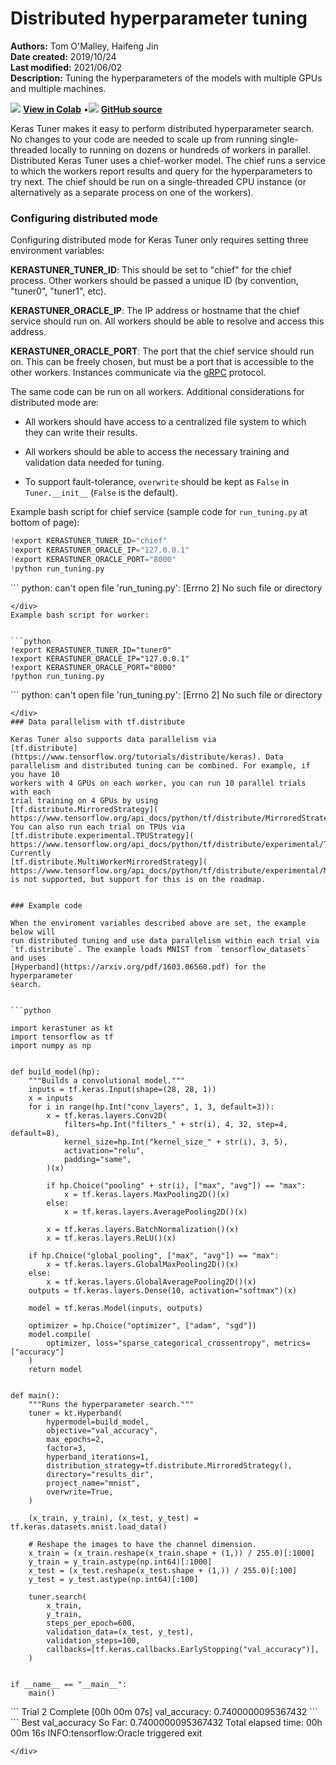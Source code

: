 # Distributed hyperparameter tuning

**Authors:** Tom O'Malley, Haifeng Jin<br>
**Date created:** 2019/10/24<br>
**Last modified:** 2021/06/02<br>
**Description:** Tuning the hyperparameters of the models with multiple GPUs and multiple machines.


<img class="k-inline-icon" src="https://colab.research.google.com/img/colab_favicon.ico"/> [**View in Colab**](https://colab.research.google.com/github/keras-team/keras-io/blob/master/guides/ipynb/keras-tuner/distributed_tuning.ipynb)  <span class="k-dot">•</span><img class="k-inline-icon" src="https://github.com/favicon.ico"/> [**GitHub source**](https://github.com/keras-team/keras-io/blob/master/guides/keras-tuner/distributed_tuning.py)



Keras Tuner makes it easy to perform distributed hyperparameter search. No
changes to your code are needed to scale up from running single-threaded
locally to running on dozens or hundreds of workers in parallel. Distributed
Keras Tuner uses a chief-worker model. The chief runs a service to which the
workers report results and query for the hyperparameters to try next. The chief
should be run on a single-threaded CPU instance (or alternatively as a separate
process on one of the workers).

### Configuring distributed mode

Configuring distributed mode for Keras Tuner only requires setting three
environment variables:

**KERASTUNER_TUNER_ID**: This should be set to "chief" for the chief process.
Other workers should be passed a unique ID (by convention, "tuner0", "tuner1",
etc).

**KERASTUNER_ORACLE_IP**: The IP address or hostname that the chief service
should run on. All workers should be able to resolve and access this address.

**KERASTUNER_ORACLE_PORT**: The port that the chief service should run on. This
can be freely chosen, but must be a port that is accessible to the other
workers. Instances communicate via the [gRPC](https://www.grpc.io) protocol.

The same code can be run on all workers. Additional considerations for
distributed mode are:

- All workers should have access to a centralized file system to which they can
write their results.

- All workers should be able to access the necessary training and validation
data needed for tuning.

- To support fault-tolerance, `overwrite` should be kept as `False` in
`Tuner.__init__` (`False` is the default).

Example bash script for chief service (sample code for `run_tuning.py` at
bottom of page):


```python
!export KERASTUNER_TUNER_ID="chief"
!export KERASTUNER_ORACLE_IP="127.0.0.1"
!export KERASTUNER_ORACLE_PORT="8000"
!python run_tuning.py
```

<div class="k-default-codeblock">
```
python: can't open file 'run_tuning.py': [Errno 2] No such file or directory

```
</div>
Example bash script for worker:


```python
!export KERASTUNER_TUNER_ID="tuner0"
!export KERASTUNER_ORACLE_IP="127.0.0.1"
!export KERASTUNER_ORACLE_PORT="8000"
!python run_tuning.py
```

<div class="k-default-codeblock">
```
python: can't open file 'run_tuning.py': [Errno 2] No such file or directory

```
</div>
### Data parallelism with tf.distribute

Keras Tuner also supports data parallelism via
[tf.distribute](https://www.tensorflow.org/tutorials/distribute/keras). Data
parallelism and distributed tuning can be combined. For example, if you have 10
workers with 4 GPUs on each worker, you can run 10 parallel trials with each
trial training on 4 GPUs by using
[tf.distribute.MirroredStrategy](
https://www.tensorflow.org/api_docs/python/tf/distribute/MirroredStrategy).
You can also run each trial on TPUs via
[tf.distribute.experimental.TPUStrategy](
https://www.tensorflow.org/api_docs/python/tf/distribute/experimental/TPUStrategy).
Currently
[tf.distribute.MultiWorkerMirroredStrategy](
https://www.tensorflow.org/api_docs/python/tf/distribute/experimental/MultiWorkerMirroredStrategy)
is not supported, but support for this is on the roadmap.


### Example code

When the enviroment variables described above are set, the example below will
run distributed tuning and use data parallelism within each trial via
`tf.distribute`. The example loads MNIST from `tensorflow_datasets` and uses
[Hyperband](https://arxiv.org/pdf/1603.06560.pdf) for the hyperparameter
search.


```python

import kerastuner as kt
import tensorflow as tf
import numpy as np


def build_model(hp):
    """Builds a convolutional model."""
    inputs = tf.keras.Input(shape=(28, 28, 1))
    x = inputs
    for i in range(hp.Int("conv_layers", 1, 3, default=3)):
        x = tf.keras.layers.Conv2D(
            filters=hp.Int("filters_" + str(i), 4, 32, step=4, default=8),
            kernel_size=hp.Int("kernel_size_" + str(i), 3, 5),
            activation="relu",
            padding="same",
        )(x)

        if hp.Choice("pooling" + str(i), ["max", "avg"]) == "max":
            x = tf.keras.layers.MaxPooling2D()(x)
        else:
            x = tf.keras.layers.AveragePooling2D()(x)

        x = tf.keras.layers.BatchNormalization()(x)
        x = tf.keras.layers.ReLU()(x)

    if hp.Choice("global_pooling", ["max", "avg"]) == "max":
        x = tf.keras.layers.GlobalMaxPooling2D()(x)
    else:
        x = tf.keras.layers.GlobalAveragePooling2D()(x)
    outputs = tf.keras.layers.Dense(10, activation="softmax")(x)

    model = tf.keras.Model(inputs, outputs)

    optimizer = hp.Choice("optimizer", ["adam", "sgd"])
    model.compile(
        optimizer, loss="sparse_categorical_crossentropy", metrics=["accuracy"]
    )
    return model


def main():
    """Runs the hyperparameter search."""
    tuner = kt.Hyperband(
        hypermodel=build_model,
        objective="val_accuracy",
        max_epochs=2,
        factor=3,
        hyperband_iterations=1,
        distribution_strategy=tf.distribute.MirroredStrategy(),
        directory="results_dir",
        project_name="mnist",
        overwrite=True,
    )

    (x_train, y_train), (x_test, y_test) = tf.keras.datasets.mnist.load_data()

    # Reshape the images to have the channel dimension.
    x_train = (x_train.reshape(x_train.shape + (1,)) / 255.0)[:1000]
    y_train = y_train.astype(np.int64)[:1000]
    x_test = (x_test.reshape(x_test.shape + (1,)) / 255.0)[:100]
    y_test = y_test.astype(np.int64)[:100]

    tuner.search(
        x_train,
        y_train,
        steps_per_epoch=600,
        validation_data=(x_test, y_test),
        validation_steps=100,
        callbacks=[tf.keras.callbacks.EarlyStopping("val_accuracy")],
    )


if __name__ == "__main__":
    main()
```

<div class="k-default-codeblock">
```
Trial 2 Complete [00h 00m 07s]
val_accuracy: 0.7400000095367432
```
</div>
    
<div class="k-default-codeblock">
```
Best val_accuracy So Far: 0.7400000095367432
Total elapsed time: 00h 00m 16s
INFO:tensorflow:Oracle triggered exit

```
</div>